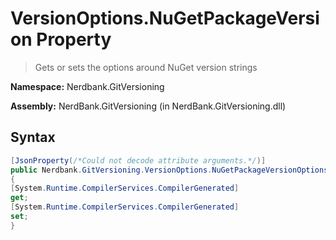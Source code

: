 # VersionOptions.NuGetPackageVersion Property
> Gets or sets the options around NuGet version strings

**Namespace:** Nerdbank.GitVersioning

**Assembly:** NerdBank.GitVersioning (in NerdBank.GitVersioning.dll)
## Syntax
~~~~csharp
[JsonProperty(/*Could not decode attribute arguments.*/)]
public Nerdbank.GitVersioning.VersionOptions.NuGetPackageVersionOptions NuGetPackageVersion
{
[System.Runtime.CompilerServices.CompilerGenerated]
get;
[System.Runtime.CompilerServices.CompilerGenerated]
set;
}
~~~~
